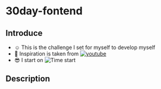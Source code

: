 # 30day-fontend
## Introduce
- ☺️ This is the challenge I set for myself to develop myself
- 😤 Inspiration is taken from [![youtube](https://img.shields.io/badge/-Youtube-red?style=flat-square&logo=Youtube)](https://youtube.com/playlist?list=PLodO7Gi1F7R0zA8RkRHcDgnPduNBmjkb5)
- 😎 I start on ![Time start](https://img.shields.io/date/1648774800?color=bbed3e&label=%E2%8F%B1&style=flat-square)
## Description
